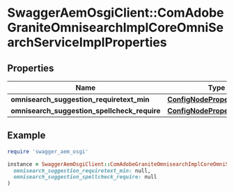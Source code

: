 # SwaggerAemOsgiClient::ComAdobeGraniteOmnisearchImplCoreOmniSearchServiceImplProperties

## Properties

| Name | Type | Description | Notes |
| ---- | ---- | ----------- | ----- |
| **omnisearch_suggestion_requiretext_min** | [**ConfigNodePropertyInteger**](ConfigNodePropertyInteger.md) |  | [optional] |
| **omnisearch_suggestion_spellcheck_require** | [**ConfigNodePropertyBoolean**](ConfigNodePropertyBoolean.md) |  | [optional] |

## Example

```ruby
require 'swagger_aem_osgi'

instance = SwaggerAemOsgiClient::ComAdobeGraniteOmnisearchImplCoreOmniSearchServiceImplProperties.new(
  omnisearch_suggestion_requiretext_min: null,
  omnisearch_suggestion_spellcheck_require: null
)
```

